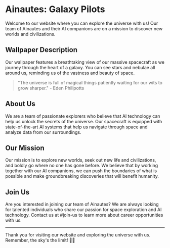 <!--
Write me markdown content of website with wallpaper:

"A team of Ainautes and their AI companions piloting a massive spacecraft through the heart of a galaxy, with stars and nebulae all around them."

The header of the page should not be copy of the text but rather a real content of the website which is using this wallpaper.

- Feel free to use structure like headings, bullets, numbering, blockquotes, paragraphs, horizontal lines, etc.
- You can use formatting like bold or _italic_
- You can include UTF-8 emojis
- Links should be only #hash anchors (and you can refer to the document itself)
- Do not include images
-->

<!--font:Poppins-->

# Ainautes: Galaxy Pilots

Welcome to our website where you can explore the universe with us! Our team of Ainautes and their AI companions are on a mission to discover new worlds and civilizations.

## Wallpaper Description

Our wallpaper features a breathtaking view of our massive spacecraft as we journey through the heart of a galaxy. You can see stars and nebulae all around us, reminding us of the vastness and beauty of space.

> "The universe is full of magical things patiently waiting for our wits to grow sharper." - Eden Phillpotts

## About Us

We are a team of passionate explorers who believe that AI technology can help us unlock the secrets of the universe. Our spacecraft is equipped with state-of-the-art AI systems that help us navigate through space and analyze data from our surroundings.

## Our Mission

Our mission is to explore new worlds, seek out new life and civilizations, and boldly go where no one has gone before. We believe that by working together with our AI companions, we can push the boundaries of what is possible and make groundbreaking discoveries that will benefit humanity.

## Join Us

Are you interested in joining our team of Ainautes? We are always looking for talented individuals who share our passion for space exploration and AI technology. Contact us at #join-us to learn more about career opportunities with us.

---

Thank you for visiting our website and exploring the universe with us. Remember, the sky's the limit! 🚀🌌
